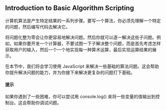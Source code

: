 ## Introduction to Basic Algorithm Scripting

计算机算法是产生特定结果的一系列步骤。要写一个算法，你必须先理解一个特定的问题，然后编写代码去解决它。

将问题化整为零会让你更容易地解决问题。然后你就可以逐一解决这些子问题。例如，如果你要开发一个计算器，不要试图一下子解决整个问题，而是首先考虑怎样获取用户的输入，然后一个一个地实现每一种算术运算，最后实现运算结果的展示。

在本节中，我们将会学习使用 JavaScript 来解决一些基础的算法问题。这会帮助你提升解决问题的能力，并为你接下来解决更复杂的问题打下基础。

#### 提示

如果你遇到了一些困难，你可以尝试用 console.log() 来将一些变量的值输出到控制台。这会帮助你调试问题。

